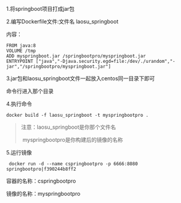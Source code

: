 

1.将springboot项目打成jar包

2.编写Dockerfile文件:文件名 laosu_springboot

内容：

```shell
FROM java:8
VOLUME /tmp
ADD myspringboot.jar /springbootpro/myspringboot.jar
ENTRYPOINT ["java","-Djava.security.egd=file:/dev/./urandom","-jar","/springbootpro/myspringboot.jar"]
```

3.jar包和laosu_springboot文件一起放入centos同一目录下即可

   命令行进入那个目录

4.执行命令

```shell
docker build -f laosu_springboot -t myspringbootpro .
```

> 注意：laosu_springboot是你那个文件名
>
> ​           myspringbootpro是你构建后的镜像的名称



5.运行镜像

```shell
 docker run -d --name cspringbootpro -p 6666:8080 springbootpro|f390244b8ff2
```

容器的名称：cspringbootpro

镜像的名称：myspringbootpro